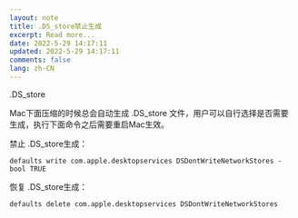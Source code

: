 ```yaml
---
layout: note
title: .DS_store禁止生成
excerpt: Read more...
date: 2022-5-29 14:17:11
updated: 2022-5-29 14:17:11
comments: false
lang: zh-CN
---
```


.DS_store

Mac下面压缩的时候总会自动生成 .DS_store 文件，用户可以自行选择是否需要生成，执行下面命令之后需要重启Mac生效。

禁止 .DS_store生成：

`defaults write com.apple.desktopservices DSDontWriteNetworkStores -bool TRUE`

恢复 .DS_store生成：

`defaults delete com.apple.desktopservices DSDontWriteNetworkStores`
  